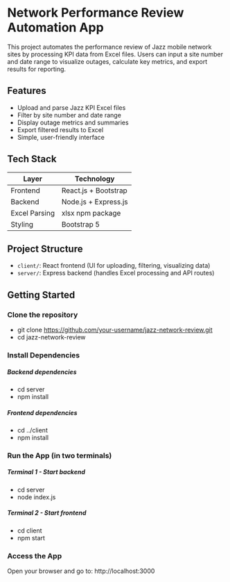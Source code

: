 # Network Performance Review Automation App

This project automates the performance review of Jazz mobile network sites by processing KPI data from Excel files. Users can input a site number and date range to visualize outages, calculate key metrics, and export results for reporting.

## Features

- Upload and parse Jazz KPI Excel files
- Filter by site number and date range
- Display outage metrics and summaries
- Export filtered results to Excel
- Simple, user-friendly interface

## Tech Stack

| Layer       | Technology                   |
|-------------|------------------------------|
| Frontend    | React.js + Bootstrap         |
| Backend     | Node.js + Express.js         |
| Excel Parsing | xlsx npm package           |
| Styling     | Bootstrap 5                  |

## Project Structure

- `client/`: React frontend (UI for uploading, filtering, visualizing data)
- `server/`: Express backend (handles Excel processing and API routes)



## Getting Started

### Clone the repository

   - git clone https://github.com/your-username/jazz-network-review.git
   - cd jazz-network-review

### Install Dependencies

  ##### Backend dependencies
- cd server
- npm install

##### Frontend dependencies
- cd ../client
- npm install

### Run the App (in two terminals)

##### Terminal 1 - Start backend
- cd server
- node index.js

##### Terminal 2 - Start frontend
- cd client
- npm start

### Access the App

Open your browser and go to:
http://localhost:3000





